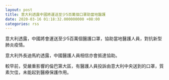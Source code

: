 ```yaml
---
layout: post
title: 意大利透露中國將運送至少5百萬個口罩助當地醫護
date: 2020-03-16 01:18:32.000000000 +08:00
categories: rss
---
```


意大利透露，中國將會運送至少5百萬個醫護口罩，協助當地醫護人員，對抗新型肺炎疫情。

意大利外長迪馬約透露，中國醫護人員相信亦會抵達協助。

較早前，受嚴重影響的倫巴第大區，有醫護人員投訴由意大利中央送到的口罩，質素欠佳，未能起到醫療保護作用。
